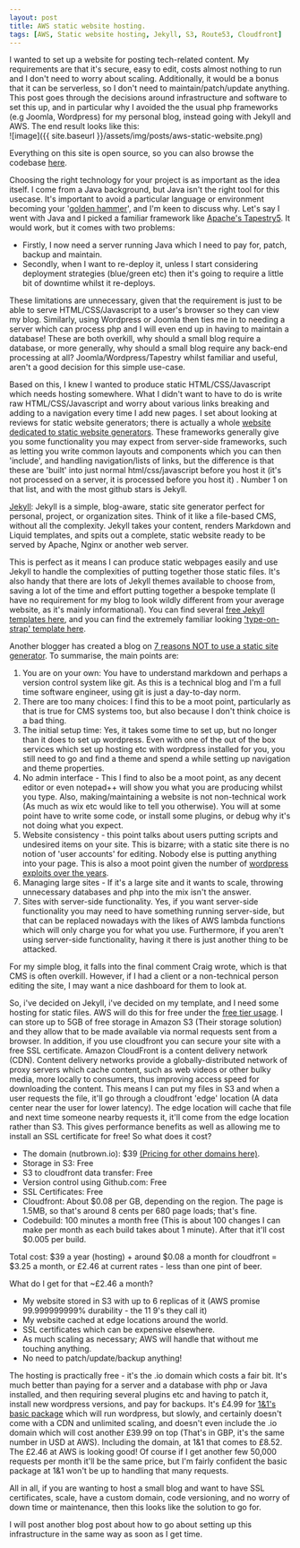 ```yaml
---
layout: post
title: AWS static website hosting.
tags: [AWS, Static website hosting, Jekyll, S3, Route53, Cloudfront]
---
```

I wanted to set up a website for posting tech-related content. My requirements are that it's secure, easy to edit, costs almost nothing to run and I don't need to worry about scaling. Additionally, it would be a bonus that it can be serverless, so I don't need to maintain/patch/update anything. This post goes through the decisions around infrastructure and software to set this up, and in particular why I avoided the the usual php frameworks (e.g Joomla, Wordpress) for my personal blog, instead going with Jekyll and AWS. The end result looks like this:
<br/>![image]({{ site.baseurl }}/assets/img/posts/aws-static-website.png)

Everything on this site is open source, so you can also browse the codebase [here](https://github.com/NutterzUK/nutbrown "Github project").

Choosing the right technology for your project is as important as the idea itself. I come from a Java background, but Java isn't the right tool for this usecase. It's important to avoid a particular language or environment becoming your '[golden hammer](https://www.exceptionnotfound.net/the-golden-hammer-anti-pattern-primers/ "golden hammer")', and I'm keen to discuss why. Let's say I went with Java and I picked a familiar framework like [Apache's Tapestry5](http://tapestry.apache.org/ "Apache Tapestry"). It would work, but it comes with two problems:
- Firstly, I now need a server running Java which I need to pay for, patch, backup and maintain.
- Secondly, when I want to re-deploy it, unless I start considering deployment strategies (blue/green etc) then it's going to require a little bit of downtime whilst it re-deploys. 

These limitations are unnecessary, given that the requirement is just to be able to serve HTML/CSS/Javascript to a user's browser so they can view my blog. Similarly, using Wordpress or Joomla then ties me in to needing a server which can process php and I will even end up in having to maintain a database! These are both overkill, why should a small blog require a database, or more generally, why should a small blog require any back-end processing at all? Joomla/Wordpress/Tapestry whilst familiar and useful, aren't a good decision for this simple use-case.

Based on this, I knew I wanted to produce static HTML/CSS/Javascript which needs hosting somewhere. What I didn't want to have to do is write raw HTML/CSS/Javascript and worry about various links breaking and adding to a navigation every time I add new pages. I set about looking at reviews for static website generators; there is actually a whole [website dedicated to static website generators](https://www.staticgen.com/ "Static website generators"). These frameworks generally give you some functionality you may expect from server-side frameworks, such as letting you write common layouts and components which you can then 'include', and handling navigation/lists of links, but the difference is that these are 'built' into just normal html/css/javascript before you host it (it's not processed on a server, it is processed before you host it) . Number 1 on that list, and with the most github stars is Jekyll.

[Jekyll](https://jekyllrb.com/ "Jekyll"):
Jekyll is a simple, blog-aware, static site generator perfect for personal, project, or organization sites. Think of it like a file-based CMS, without all the complexity. Jekyll takes your content, renders Markdown and Liquid templates, and spits out a complete, static website ready to be served by Apache, Nginx or another web server.

This is perfect as it means I can produce static webpages easily and use Jekyll to handle the complexities of putting together those static files. It's also handy that there are lots of Jekyll themes available to choose from, saving a lot of the time and effort putting together a bespoke template (I have no requirement for my blog to look wildly different from your average website, as it's mainly informational). You can find several [free Jekyll templates here](http://jekyllthemes.org/ "Free Jekyll Templates"), and you can find the extremely familiar looking ['type-on-strap' template here](http://jekyllthemes.org/themes/Type-on-Strap/ "Type-On-Strap Jekll Template").

Another blogger has created a blog on [7 reasons NOT to use a static site generator](https://www.sitepoint.com/7-reasons-not-use-static-site-generator/). To summarise, the main points are:
1. You are on your own: You have to understand markdown and perhaps a version control system like git. As this is a technical blog and I'm a full time software engineer, using git is just a day-to-day norm.
2.  There are too many choices: I find this to be a moot point, particularly as that is true for CMS systems too, but also because I don't think choice is a bad thing.
3. The initial setup time: Yes, it takes some time to set up, but no longer than it does to set up wordpress. Even with one of the out of the box services which set up hosting etc with wordpress installed for you, you still need to go and find a theme and spend a while setting up navigation and theme properties.
4. No admin interface - This I find to also be a moot point, as any decent editor or even notepad++ will show you what you are producing whilst you type. Also, making/maintaining a website is not non-technical work (As much as wix etc would like to tell you otherwise). You will at some point have to write some code, or install some plugins, or debug why it's not doing what you expect.
5. Website consistency - this point talks about users putting scripts and undesired items on your site. This is bizarre; with a static site there is no notion of 'user accounts' for editing. Nobody else is putting anything into your page. This is also a moot point given the number of [wordpress exploits over the years](https://premium.wpmudev.org/blog/wordpress-security-exploits/).
6. Managing large sites - If it's a large site and it wants to scale, throwing unnecessary databases and php into the mix isn't the answer.
7. Sites with server-side functionality. Yes, if you want server-side functionality you may need to have something running server-side, but that can be replaced nowadays with the likes of AWS lambda functions which will only charge you for what you use. Furthermore, if you aren't using server-side functionality, having it there is just another thing to be attacked.

For my simple blog, it falls into the final comment Craig wrote, which is that CMS is often overkill. However, if I had a client or a non-technical person editing the site, I may want a nice dashboard for them to look at.

So, i've decided on Jekyll, i've decided on my template, and I need some hosting for static files. AWS will do this for free under the [free tier usage](https://aws.amazon.com/free/). I can store up to 5GB of free storage in Amazon S3 (Their storage solution) and they allow that to be made available via normal requests sent from a browser. In addition, if you use cloudfront you can secure your site with a free SSL certificate. Amazon CloudFront is a content delivery network (CDN). Content delivery networks provide a globally-distributed network of proxy servers which cache content, such as web videos or other bulky media, more locally to consumers, thus improving access speed for downloading the content. This means I can put my files in S3 and when a user requests the file, it'll go through a cloudfront 'edge' location (A data center near the user for lower latency). The edge location will cache that file and next time someone nearby requests it, it'll come from the edge location rather than S3. This gives performance benefits as well as allowing me to install an SSL certificate for free! So what does it cost?
- The domain (nutbrown.io): $39 [(Pricing for other domains here)](https://d32ze2gidvkk54.cloudfront.net/Amazon_Route_53_Domain_Registration_Pricing_20140731.pdf).
- Storage in S3: Free
- S3 to cloudfront data transfer: Free
- Version control using Github.com: Free
- SSL Certificates: Free
- Cloudfront: About $0.08 per GB, depending on the region. The page is 1.5MB, so that's around 8 cents per 680 page loads; that's fine.
- Codebuild: 100 minutes a month free (This is about 100 changes I can make per month as each build takes about 1 minute). After that it'll cost $0.005 per build.

Total cost: $39 a year (hosting) + around $0.08 a month for cloudfront = $3.25 a month, or £2.46 at current rates - less than one pint of beer.

What do I get for that ~£2.46 a month?
- My website stored in S3 with up to 6 replicas of it (AWS promise 99.999999999% durability - the 11 9's they call it)
- My website cached at edge locations around the world.
- SSL certificates which can be expensive elsewhere.
- As much scaling as necessary; AWS will handle that without me touching anything.
- No need to patch/update/backup anything!

The hosting is practically free - it's the .io domain which costs a fair bit. It's much better than paying for a server and a database with php or Java installed, and then requiring several plugins etc and having to patch it, install new wordpress versions, and pay for backups. It's £4.99 for [1&1's basic package](https://www.1and1.co.uk/web-hosting) which will run wordpress, but slowly, and certainly doesn't come with a CDN and unlimited scaling, and doesn't even include the .io domain which will cost another £39.99 on top (That's in GBP, it's the same number in USD at AWS). Including the domain, at 1&1 that comes to £8.52. The £2.46 at AWS is looking good! Of course if I get another few 50,000 requests per month it'll be the same price, but I'm fairly confident the basic package at 1&1 won't be up to handling that many requests.

All in all, if you are wanting to host a small blog and want to have SSL certificates, scale, have a custom domain, code versioning, and no worry of down time or maintenance, then this looks like the solution to go for.

I will post another blog post about how to go about setting up this infrastructure in the same way as soon as I get time.
